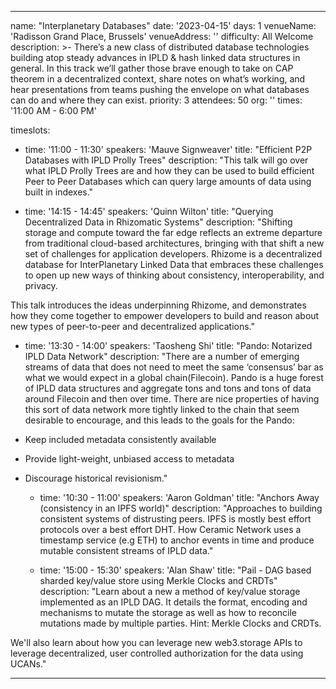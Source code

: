 ---

name: "Interplanetary Databases"
date: '2023-04-15'
days: 1
venueName: 'Radisson Grand Place, Brussels'
venueAddress: ''
difficulty: All Welcome
description: >-
  There’s a new class of distributed database technologies building atop steady advances in IPLD & hash linked data structures in general. In this track we’ll gather those brave enough to take on CAP theorem in a decentralized context, share notes on what’s working, and hear presentations from teams pushing the envelope on what databases can do and where they can exist.
priority: 3
attendees: 50
org: ''
times: '11:00 AM - 6:00 PM'

timeslots:
  - time: '11:00 - 11:30'
    speakers: 'Mauve Signweaver'
    title: "Efficient P2P Databases with IPLD Prolly Trees"
    description: "This talk will go over what IPLD Prolly Trees are and how they can be used to build efficient Peer to Peer Databases which can query large amounts of data using built in indexes."

  - time: '14:15 - 14:45'
    speakers: 'Quinn Wilton'
    title: "Querying Decentralized Data in Rhizomatic Systems"
    description: "Shifting storage and compute toward the far edge reflects an extreme departure from traditional cloud-based architectures, bringing with that shift a new set of challenges for application developers. Rhizome is a decentralized database for InterPlanetary Linked Data that embraces these challenges to open up new ways of thinking about consistency, interoperability, and privacy. 

This talk introduces the ideas underpinning Rhizome, and demonstrates how they come together to empower developers to build and reason about new types of peer-to-peer and decentralized applications."

  - time: '13:30 - 14:00'
    speakers: 'Taosheng Shi'
    title: "Pando: Notarized IPLD Data Network"
    description: "There are a number of emerging streams of data that does not need to meet the same ‘consensus’ bar as what we would expect in a global chain(Filecoin).  Pando is a huge forest of IPLD data structures and aggregate tons and tons and tons of data around Filecoin and then over time. There are nice properties of having this sort of data network more tightly linked to the chain that seem desirable to encourage, and this leads to the goals for the Pando:
* Keep included metadata consistently available
* Provide light-weight, unbiased access to metadata
* Discourage historical revisionism."

  - time: '10:30 - 11:00'
    speakers: 'Aaron Goldman'
    title: "Anchors Away (consistency in an IPFS world)"
    description: "Approaches to building consistent systems of distrusting peers. IPFS is mostly best effort protocols over a best effort DHT. How Ceramic Network uses a timestamp service (e.g ETH) to anchor events in time and produce mutable consistent streams of IPLD data."

  - time: '15:00 - 15:30'
    speakers: 'Alan Shaw'
    title: "Pail - DAG based sharded key/value store using Merkle Clocks and CRDTs"
    description: "Learn about a new a method of key/value storage implemented as an IPLD DAG. It details the format, encoding and mechanisms to mutate the storage as well as how to reconcile mutations made by multiple parties. Hint: Merkle Clocks and CRDTs.

We'll also learn about how you can leverage new web3.storage APIs to leverage decentralized, user controlled authorization for the data using UCANs."

---